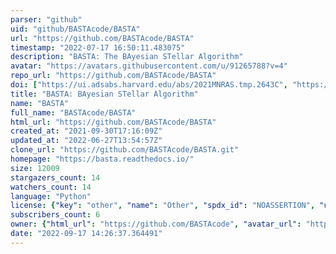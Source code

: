 ```yaml
---
parser: "github"
uid: "github/BASTAcode/BASTA"
url: "https://github.com/BASTAcode/BASTA"
timestamp: "2022-07-17 16:50:11.483075"
description: "BASTA: The BAyesian STellar Algorithm"
avatar: "https://avatars.githubusercontent.com/u/91265788?v=4"
repo_url: "https://github.com/BASTAcode/BASTA"
doi: ["https://ui.adsabs.harvard.edu/abs/2021MNRAS.tmp.2643C", "https://ui.adsabs.harvard.edu/abs/2015MNRAS.452.2127S", "https://ui.adsabs.harvard.edu/abs/2021ascl.soft10010A/abstract"]
title: "BASTA: BAyesian STellar Algorithm"
name: "BASTA"
full_name: "BASTAcode/BASTA"
html_url: "https://github.com/BASTAcode/BASTA"
created_at: "2021-09-30T17:16:09Z"
updated_at: "2022-06-27T13:54:57Z"
clone_url: "https://github.com/BASTAcode/BASTA.git"
homepage: "https://basta.readthedocs.io/"
size: 12009
stargazers_count: 14
watchers_count: 14
language: "Python"
license: {"key": "other", "name": "Other", "spdx_id": "NOASSERTION", "url": null, "node_id": "MDc6TGljZW5zZTA="}
subscribers_count: 6
owner: {"html_url": "https://github.com/BASTAcode", "avatar_url": "https://avatars.githubusercontent.com/u/91265788?v=4", "login": "BASTAcode", "type": "Organization"}
date: "2022-09-17 14:26:37.364491"
---
```

